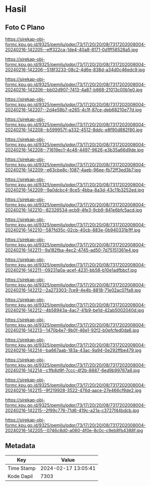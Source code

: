 # Hasil

## Foto C Plano

https://sirekap-obj-formc.kpu.go.id/9325/pemilu/pdpr/73/17/20/20/08/7317202008004-20240216-142205--eff322ca-1de4-40a8-8171-0d1ff58528a5.jpg

https://sirekap-obj-formc.kpu.go.id/9325/pemilu/pdpr/73/17/20/20/08/7317202008004-20240216-142206--518f3233-08c2-4d6e-838d-a34d0c46edc9.jpg

https://sirekap-obj-formc.kpu.go.id/9325/pemilu/pdpr/73/17/20/20/08/7317202008004-20240216-142206--bb02d907-7413-4a87-b668-21013c00b1e0.jpg

https://sirekap-obj-formc.kpu.go.id/9325/pemilu/pdpr/73/17/20/20/08/7317202008004-20240216-142207--2d4e58b7-e265-4c1f-87ce-deb68210e77d.jpg

https://sirekap-obj-formc.kpu.go.id/9325/pemilu/pdpr/73/17/20/20/08/7317202008004-20240216-142208--b599957f-a332-4512-8ddc-e8f90d882f80.jpg

https://sirekap-obj-formc.kpu.go.id/9325/pemilu/pdpr/73/17/20/20/08/7317202008004-20240216-142208--71619ec1-4c48-4497-9626-e3b35a66d9de.jpg

https://sirekap-obj-formc.kpu.go.id/9325/pemilu/pdpr/73/17/20/20/08/7317202008004-20240216-142209--e63cbe8c-1087-4aeb-96ee-fb72ff3ed3b7.jpg

https://sirekap-obj-formc.kpu.go.id/9325/pemilu/pdpr/73/17/20/20/08/7317202008004-20240216-142209--9a0dcbc4-8ce5-4bba-8a3d-43c11b3252ed.jpg

https://sirekap-obj-formc.kpu.go.id/9325/pemilu/pdpr/73/17/20/20/08/7317202008004-20240216-142210--82326534-ecb9-4fe3-9cb9-841e6bfc5acd.jpg

https://sirekap-obj-formc.kpu.go.id/9325/pemilu/pdpr/73/17/20/20/08/7317202008004-20240216-142210--587fd35c-02cb-40cb-883e-0b940331b1ff.jpg

https://sirekap-obj-formc.kpu.go.id/9325/pemilu/pdpr/73/17/20/20/08/7317202008004-20240216-142211--9a182fba-4ec2-4745-ad50-7d75151361e4.jpg

https://sirekap-obj-formc.kpu.go.id/9325/pemilu/pdpr/73/17/20/20/08/7317202008004-20240216-142211--09231a0a-acef-4231-bb58-b10e1adfbbcf.jpg

https://sirekap-obj-formc.kpu.go.id/9325/pemilu/pdpr/73/17/20/20/08/7317202008004-20240216-142212--2a273303-7ce9-4e4b-8818-71e02ac07fa9.jpg

https://sirekap-obj-formc.kpu.go.id/9325/pemilu/pdpr/73/17/20/20/08/7317202008004-20240216-142212--4b58943a-4ac7-41b9-be1d-42ab5002040d.jpg

https://sirekap-obj-formc.kpu.go.id/9325/pemilu/pdpr/73/17/20/20/08/7317202008004-20240216-142213--1470b4e7-9b0f-46e1-92f2-b0efcfed0da6.jpg

https://sirekap-obj-formc.kpu.go.id/9325/pemilu/pdpr/73/17/20/20/08/7317202008004-20240216-142214--ba667aab-183a-43ac-9a94-0e292ffbe479.jpg

https://sirekap-obj-formc.kpu.go.id/9325/pemilu/pdpr/73/17/20/20/08/7317202008004-20240216-142214--c1fb8d9f-7ccc-4f2b-8887-6ed9b99767a6.jpg

https://sirekap-obj-formc.kpu.go.id/9325/pemilu/pdpr/73/17/20/20/08/7317202008004-20240216-142215--9f219928-3522-476d-aace-27e466cf9de2.jpg

https://sirekap-obj-formc.kpu.go.id/9325/pemilu/pdpr/73/17/20/20/08/7317202008004-20240216-142215--2f99c776-71d6-419c-a21a-c3727f44bdcb.jpg

https://sirekap-obj-formc.kpu.go.id/9325/pemilu/pdpr/73/17/20/20/08/7317202008004-20240216-142205--0746c8d0-a060-4f0e-8c0c-c9eb8fb4388f.jpg


## Metadata

| Key        | Value               |
| ---------- | ------------------- |
| Time Stamp | 2024-02-17 13:05:41 |
| Kode Dapil | 7303                |




